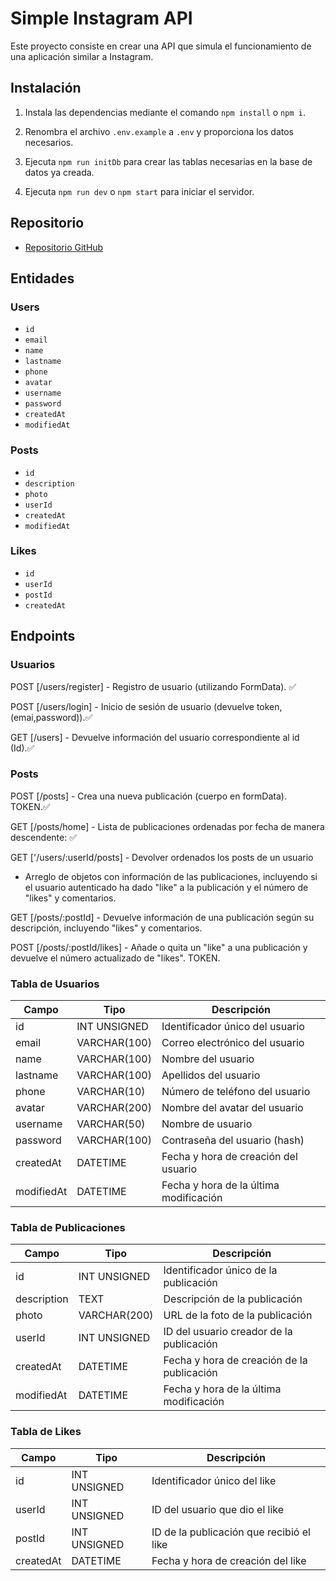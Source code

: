 # Simple Instagram API

Este proyecto consiste en crear una API que simula el funcionamiento de una aplicación similar a Instagram.

## Instalación

1. Instala las dependencias mediante el comando `npm install` o `npm i`.

2. Renombra el archivo `.env.example` a `.env` y proporciona los datos necesarios.

3. Ejecuta `npm run initDb` para crear las tablas necesarias en la base de datos ya creada.

4. Ejecuta `npm run dev` o `npm start` para iniciar el servidor.

## Repositorio

-   [Repositorio GitHub](https://github.com/Mariellyfb/ClonDeIg.git)

## Entidades

### Users

-   `id`
-   `email`
-   `name`
-   `lastname`
-   `phone`
-   `avatar`
-   `username`
-   `password`
-   `createdAt`
-   `modifiedAt`

### Posts

-   `id`
-   `description`
-   `photo`
-   `userId`
-   `createdAt`
-   `modifiedAt`

### Likes

-   `id`
-   `userId`
-   `postId`
-   `createdAt`

## Endpoints

### Usuarios

POST [/users/register] - Registro de usuario (utilizando FormData). ✅

POST [/users/login] - Inicio de sesión de usuario (devuelve token, (emai,password)).✅

GET [/users] - Devuelve información del usuario correspondiente al id (Id).✅

### Posts

POST [/posts] - Crea una nueva publicación (cuerpo en formData). TOKEN.✅

GET [/posts/home] - Lista de publicaciones ordenadas por fecha de manera descendente: ✅

GET ['/users/:userId/posts] - Devolver ordenados los posts de un usuario

-   Arreglo de objetos con información de las publicaciones, incluyendo si el usuario autenticado ha dado "like" a la publicación y el número de "likes" y comentarios.

GET [/posts/:postId] - Devuelve información de una publicación según su descripción, incluyendo "likes" y comentarios.

POST [/posts/:postId/likes] - Añade o quita un "like" a una publicación y devuelve el número actualizado de "likes". TOKEN.

### Tabla de Usuarios

| Campo      | Tipo         | Descripción                            |
| ---------- | ------------ | -------------------------------------- |
| id         | INT UNSIGNED | Identificador único del usuario        |
| email      | VARCHAR(100) | Correo electrónico del usuario         |
| name       | VARCHAR(100) | Nombre del usuario                     |
| lastname   | VARCHAR(100) | Apellidos del usuario                  |
| phone      | VARCHAR(10)  | Número de teléfono del usuario         |
| avatar     | VARCHAR(200) | Nombre del avatar del usuario          |
| username   | VARCHAR(50)  | Nombre de usuario                      |
| password   | VARCHAR(100) | Contraseña del usuario (hash)          |
| createdAt  | DATETIME     | Fecha y hora de creación del usuario   |
| modifiedAt | DATETIME     | Fecha y hora de la última modificación |

### Tabla de Publicaciones

| Campo       | Tipo         | Descripción                                |
| ----------- | ------------ | ------------------------------------------ |
| id          | INT UNSIGNED | Identificador único de la publicación      |
| description | TEXT         | Descripción de la publicación              |
| photo       | VARCHAR(200) | URL de la foto de la publicación           |
| userId      | INT UNSIGNED | ID del usuario creador de la publicación   |
| createdAt   | DATETIME     | Fecha y hora de creación de la publicación |
| modifiedAt  | DATETIME     | Fecha y hora de la última modificación     |

### Tabla de Likes

| Campo     | Tipo         | Descripción                              |
| --------- | ------------ | ---------------------------------------- |
| id        | INT UNSIGNED | Identificador único del like             |
| userId    | INT UNSIGNED | ID del usuario que dio el like           |
| postId    | INT UNSIGNED | ID de la publicación que recibió el like |
| createdAt | DATETIME     | Fecha y hora de creación del like        |
